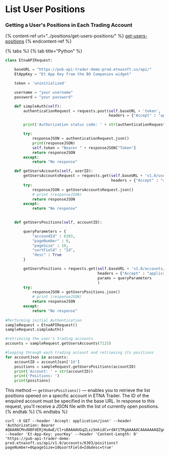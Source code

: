 # List User Positions

### Getting a User's Positions in Each Trading Account

{% content-ref url="../positions/get-users-positions/" %}
[get-users-positions](../positions/get-users-positions/)
{% endcontent-ref %}

{% tabs %}
{% tab title="Python" %}
```python
class EtnaAPIRequest:

	baseURL = "https://pub-api-trader-demo-prod.etnasoft.us/api/"
	EtAppKey = "Et App Key from the BO Companies widget"

	token = 'uninitialized'

	username = "your username"
	password = "your password"

	def simpleAuth(self):
		authenticationRequest = requests.post(self.baseURL + 'token', 
											  headers = {"Accept" : "application/json", "Et-App-Key" : self.EtAppKey, "Username":self.username, "Password":self.password})

		print('Authorization status code: ' + str(authenticationRequest.status_code) + '\n')

		try:
			responseJSON = authenticationRequest.json()
			print(responseJSON)
			self.token = "Bearer " + responseJSON["Token"]
			return responseJSON
		except:
			return "No response"

	def getUsersAccounts(self, userID):
		getUsersAccountsRequest = requests.get(self.baseURL + 'v1.0/users/' + str(userID) + '/accounts', 
										 	   headers = {"Accept" : "application/json", "Et-App-Key" : self.EtAppKey, "Authorization":self.token})
		try:
			responseJSON = getUsersAccountsRequest.json()
			# print (responseJSON)
			return responseJSON
		except:
			return "No response"
		

	def getUsersPositions(self, accountID):

		queryParameters = {
			"accoundId" : 6303,
			"pageNumber" : 0,
			"pageSize" : 10,
			"sortField" : "Id",
			"desc" : True
		}

		getUsersPositions = requests.get(self.baseURL + 'v1.0/accounts/' + str(accountID) + '/positions', 
										 headers = {"Accept" : "application/json", "Et-App-Key" : self.EtAppKey, "Authorization":self.token},
										 params = queryParameters
										 )
		try:
			responseJSON = getUsersPositions.json()
			# print (responseJSON)
			return responseJSON
		except:
			return "No response"
			
#Performing initial Authentication
sampleRequest = EtnaAPIRequest()
sampleRequest.simpleAuth()

#retrieving the user's trading accounts
accounts = sampleRequest.getUsersAccounts(7125)

#looping through each trading account and retrieving its positions
for accountJson in accounts:
	accountID = accountJson['Id']
	positions = sampleRequest.getUsersPositions(accountID)
	print('Account: ' + str(accountID))
	print('Positions: ')
	print(positions)

```

This method — `getUsersPositions()` — enables you to retrieve the list positions opened on a specific account in ETNA Trader. The ID of the enquired account must be specified in the base URL. In response to this request, you'll receive a JSON file with the list of currently open positions.&#x20;
{% endtab %}
{% endtabs %}

```
curl -X GET --header 'Accept: application/json' --header 'Authorization: Bearer AQAAANCMnd8BFdERjHoAwE/Cl+sBAAAAUGqZLsz5mkidCvrdAY1TRgAAAAACAAAAAAAQZgAAAAEAACAAAAD7npupkHQns7X8egXdUEd9DN58PmhOqYh/LEz5FGZuCgAAAAAOgAAAAAIAACAAAACU/Q1qGPWZGNu/nWFJzuyltREDxZSNKw6V1fO++++/JVZxWO///yourToken' --header 'Et-App-Key: yourKey' --header 'Content-Length: 0' 'https://pub-api-trader-demo-prod.etnasoft.us/api/v1.0/accounts/6303/positions?pageNumber=0&pageSize=10&sortField=Id&desc=true'
```
